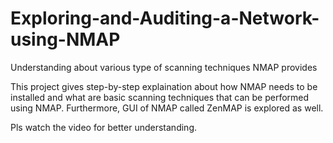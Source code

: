 # Exploring-and-Auditing-a-Network-using-NMAP
Understanding about various type of scanning techniques NMAP provides

This project gives step-by-step explaination about how NMAP needs to be installed and what are basic scanning techniques that can be performed using NMAP. 
Furthermore, GUI of NMAP called ZenMAP is explored as well.

Pls watch the video for better understanding.

